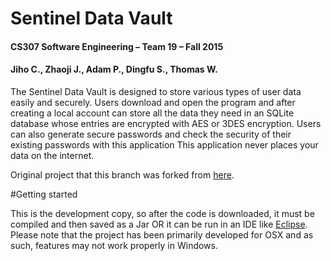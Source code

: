 # Sentinel Data Vault

#### CS307 Software Engineering – Team 19 – Fall 2015
#### Jiho C., Zhaoji J., Adam P., Dingfu S., Thomas W.


The Sentinel Data Vault is designed to store various types of user data easily and securely. Users download and open the program and after creating a local account can store all the data they need in an SQLite database whose entries are encrypted with AES or 3DES encryption. Users can also generate secure passwords and check the security of their existing passwords with this application This application never places your data on the internet. 

Original project that this branch was forked from [here](https://github.com/JihoChoi/CS307-Team-19-Sentinel-Data-Vault).


#Getting started

This is the development copy, so after the code is downloaded, it must be compiled and then saved as a Jar OR it can be run in an IDE like [Eclipse](http://www.eclipse.org/users/). Please note that the project has been primarily developed for OSX and as such, features may not work properly in Windows.

